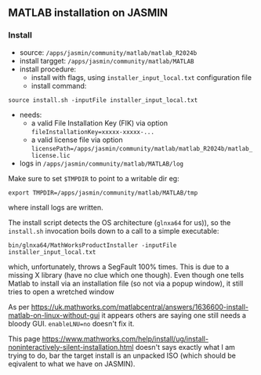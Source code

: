 ## MATLAB installation on JASMIN

### Install

- source: `/apps/jasmin/community/matlab/matlab_R2024b`
- install targget: `/apps/jasmin/community/matlab/MATLAB`
- install procedure:
  - install with flags, using `installer_input_local.txt` configuration file
  - install command:
```
source install.sh -inputFile installer_input_local.txt
```
  - needs:
    - a valid File Installation Key (FIK) via option `fileInstallationKey=xxxxx-xxxxx-...`
    - a valid license file via option `licensePath=/apps/jasmin/community/matlab/matlab_R2024b/matlab_license.lic`
  - logs in `/apps/jasmin/community/matlab/MATLAB/log`

Make sure to set `$TMPDIR` to point to a writable dir eg:

```
export TMPDIR=/apps/jasmin/community/matlab/MATLAB/tmp
```

where install logs are written.

The install script detects the OS architecture (`glnxa64` for us)),
so the `install.sh` invocation boils down to a call to a simple executable:

```
bin/glnxa64/MathWorksProductInstaller -inputFile installer_input_local.txt
```

which, unfortunately, throws a SegFault 100% times. This is due to a missing X library (have no clue which one though).
Even though one tells Matlab to install via an installation file (so not via a popup window), it still tries to
open a wretched window

As per https://uk.mathworks.com/matlabcentral/answers/1636600-install-matlab-on-linux-without-gui it appears others are saying one
still needs a bloody GUI. `enableLNU=no` doesn't fix it.

This page https://www.mathworks.com/help/install/ug/install-noninteractively-silent-installation.html doesn't says exactly what I am trying to do,
bar the target install is an unpacked ISO (which should be eqivalent to what we have on JASMIN).
